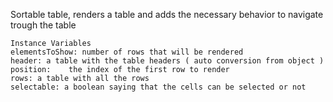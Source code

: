 Sortable table, renders a table and adds the necessary behavior to navigate trough the table

    Instance Variables
	elementsToShow: number of rows that will be rendered
	header: a table with the table headers ( auto conversion from object )
	position:	 the index of the first row to render
	rows: a table with all the rows
	selectable: a boolean saying that the cells can be selected or not